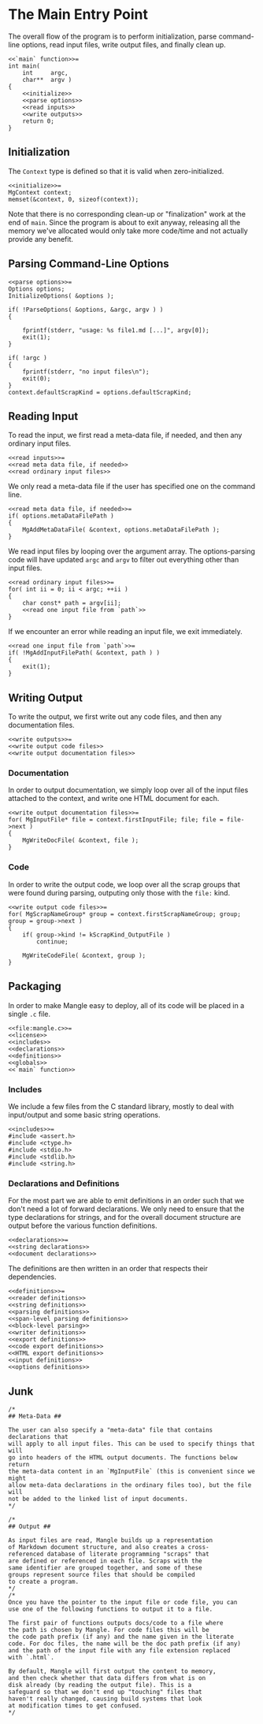 The Main Entry Point
====================

The overall flow of the program is to perform initialization, parse command-line options, read input files, write output files, and finally clean up.

    <<`main` function>>=
    int main(
        int     argc,
        char**  argv )
    {
        <<initialize>>
        <<parse options>>
        <<read inputs>>
        <<write outputs>>
        return 0;
    }

Initialization
--------------

The `Context` type is defined so that it is valid when zero-initialized.

    <<initialize>>=
    MgContext context;
    memset(&context, 0, sizeof(context));

Note that there is no corresponding clean-up or "finalization" work at the end of `main`.
Since the program is about to exit anyway, releasing all the memory we've allocated would only take more code/time and not actually provide any benefit.

Parsing Command-Line Options
----------------------------

    <<parse options>>=
    Options options;
    InitializeOptions( &options );

    if( !ParseOptions( &options, &argc, argv ) )
    {

        fprintf(stderr, "usage: %s file1.md [...]", argv[0]);
        exit(1);
    }

    if( !argc )
    {
        fprintf(stderr, "no input files\n");
        exit(0);
    }
    context.defaultScrapKind = options.defaultScrapKind;

Reading Input
-------------

To read the input, we first read a meta-data file, if needed, and then any ordinary input files.

    <<read inputs>>=
    <<read meta data file, if needed>>
    <<read ordinary input files>>

We only read a meta-data file if the user has specified one on the command line.

    <<read meta data file, if needed>>=
    if( options.metaDataFilePath )
    {
        MgAddMetaDataFile( &context, options.metaDataFilePath );
    }

We read input files by looping over the argument array.
The options-parsing code will have updated `argc` and `argv` to filter out everything other than input files.

    <<read ordinary input files>>=
    for( int ii = 0; ii < argc; ++ii )
    {
        char const* path = argv[ii];
        <<read one input file from `path`>>
    }

If we encounter an error while reading an input file, we exit immediately.

    <<read one input file from `path`>>=
    if( !MgAddInputFilePath( &context, path ) )
    {
        exit(1);
    }

Writing Output
--------------

To write the output, we first write out any code files, and then any documentation files.

    <<write outputs>>=
    <<write output code files>>
    <<write output documentation files>>

### Documentation ###

In order to output documentation, we simply loop over all of the input files attached to the context, and write one HTML document for each.

    <<write output documentation files>>=
    for( MgInputFile* file = context.firstInputFile; file; file = file->next )
    {
        MgWriteDocFile( &context, file );
    }

### Code ###

In order to write the output code, we loop over all the scrap groups that were found during parsing, outputing only those with the `file:` kind.

    <<write output code files>>=
    for( MgScrapNameGroup* group = context.firstScrapNameGroup; group; group = group->next )
    {
        if( group->kind != kScrapKind_OutputFile )
            continue;

        MgWriteCodeFile( &context, group );
    }

Packaging
---------

In order to make Mangle easy to deploy, all of its code will be placed in a single `.c` file.

    <<file:mangle.c>>=
    <<license>>
    <<includes>>
    <<declarations>>
    <<definitions>>
    <<globals>>
    <<`main` function>>

### Includes ###

We include a few files from the C standard library, mostly to deal with input/output and some basic string operations.

    <<includes>>=
    #include <assert.h>
    #include <ctype.h>
    #include <stdio.h>
    #include <stdlib.h>
    #include <string.h>

### Declarations and Definitions ###

For the most part we are able to emit definitions in an order such that we don't need a lot of forward declarations.
We only need to ensure that the type declarations for strings, and for the overall document structure are output before the various function definitions.

    <<declarations>>=
    <<string declarations>>
    <<document declarations>>

The definitions are then written in an order that respects their dependencies.

    <<definitions>>=
    <<reader definitions>>
    <<string definitions>>
    <<parsing definitions>>
    <<span-level parsing definitions>>
    <<block-level parsing>>
    <<writer definitions>>
    <<export definitions>>
    <<code export definitions>>
    <<HTML export definitions>>
    <<input definitions>>
    <<options definitions>>


Junk
----

    /*
    ## Meta-Data ##

    The user can also specify a "meta-data" file that contains declarations that
    will apply to all input files. This can be used to specify things that will
    go into headers of the HTML output documents. The functions below return
    the meta-data content in an `MgInputFile` (this is convenient since we might
    allow meta-data declarations in the ordinary files too), but the file will
    not be added to the linked list of input documents.
    */

    /*
    ## Output ##

    As input files are read, Mangle builds up a representation
    of Markdown document structure, and also creates a cross-
    referenced database of literate programming "scraps" that
    are defined or referenced in each file. Scraps with the
    same identifier are grouped together, and some of these
    groups represent source files that should be compiled
    to create a program.
    */
    /*
    Once you have the pointer to the input file or code file, you can
    use one of the following functions to output it to a file.

    The first pair of functions outputs docs/code to a file where
    the path is chosen by Mangle. For code files this will be
    the code path prefix (if any) and the name given in the literate
    code. For doc files, the name will be the doc path prefix (if any)
    and the path of the input file with any file extension replaced
    with `.html`.

    By default, Mangle will first output the content to memory,
    and then check whether that data differs from what is on
    disk already (by reading the output file). This is a
    safeguard so that we don't end up "touching" files that
    haven't really changed, causing build systems that look
    at modification times to get confused.
    */

